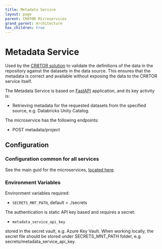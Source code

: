 ```yaml
---
title: Metadata Service
layout: page
parent: CR8TOR Microservices 
grand_parent: Architecture
has_children: true
---
```


# Metadata Service

Used by the [CR8TOR solution](https://github.com/lsc-sde-crates/CR8TOR) to validate the definitions of the data in the repository against the datasets in the data source. This ensures that the metadata is correct and available without exposing the data to the CR8TOR service itself.

The Metadata Service is based on [FastAPI](https://fastapi.tiangolo.com/) application, and its key activity is:

- Retrieving metadata for the requested datasets from the specified source, e.g. Databricks Unity Catalog.

The microservice has the following endpoints:

- POST metadata/project

## Configuration

### Configuration common for all services

See the main guid for the microservices, [located here](../../docs/services.md).

### Environment Variables

Environment variables required:

- `SECRETS_MNT_PATH`, default = ./secrets

The authentication is static API key based and requires a secret:

- `metadata_service_api_key`

stored in the secret vault, e.g. Azure Key Vault. When working locally, the secret file should be stored under SECRETS_MNT_PATH folder, e.g. secrets/metadata_service_api_key.
